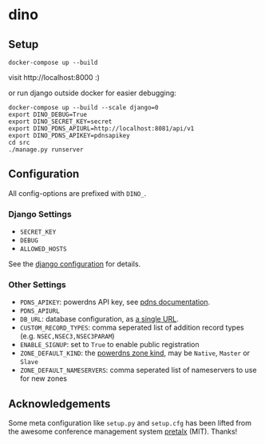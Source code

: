 # dino

## Setup

```
docker-compose up --build
```

visit http://localhost:8000 :)

or run django outside docker for easier debugging:

```
docker-compose up --build --scale django=0
export DINO_DEBUG=True
export DINO_SECRET_KEY=secret
export DINO_PDNS_APIURL=http://localhost:8081/api/v1
export DINO_PDNS_APIKEY=pdnsapikey
cd src
./manage.py runserver
```

## Configuration

All config-options are prefixed with `DINO_`.

### Django Settings

* `SECRET_KEY`
* `DEBUG`
* `ALLOWED_HOSTS`

See the [django configuration](https://docs.djangoproject.com/en/2.1/ref/settings/)
for details.

### Other Settings

* `PDNS_APIKEY`: powerdns API key, see [pdns documentation](https://doc.powerdns.com/authoritative/http-api/index.html#enabling-the-api).
* `PDNS_APIURL`
* `DB_URL`: database configuration, as [a single URL](https://github.com/kennethreitz/dj-database-url#url-schema).
* `CUSTOM_RECORD_TYPES`: comma seperated list of addition record types (e.g. `NSEC,NSEC3,NSEC3PARAM`)
* `ENABLE_SIGNUP`: set to `True` to enable public registration
* `ZONE_DEFAULT_KIND`: the [powerdns zone kind](https://doc.powerdns.com/authoritative/http-api/zone.html#zone), may be `Native`, `Master` or `Slave`
* `ZONE_DEFAULT_NAMESERVERS`: comma seperated list of nameservers to use for new zones

## Acknowledgements

Some meta configuration like `setup.py` and `setup.cfg` has been lifted from the
awesome conference management system [pretalx](https://github.com/pretalx/pretalx)
(MIT). Thanks!
